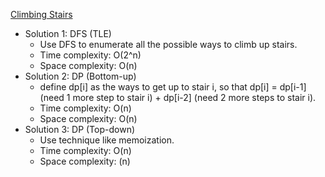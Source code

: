 [Climbing Stairs](https://leetcode.com/problems/climbing-stairs/)  

- Solution 1: DFS (TLE)
    - Use DFS to enumerate all the possible ways to climb up stairs.
    - Time complexity: O(2^n)
    - Space complexity: O(n)
- Solution 2: DP (Bottom-up)
    - define dp[i] as the ways to get up to stair i, so that dp[i] = dp[i-1] (need 1 more step to stair i) + dp[i-2] (need 2 more steps to stair i).
    - Time complexity: O(n)
    - Space complexity: O(n)
- Solution 3: DP (Top-down)
    - Use technique like memoization.
    - Time complexity: O(n)
    - Space complexity: (n)